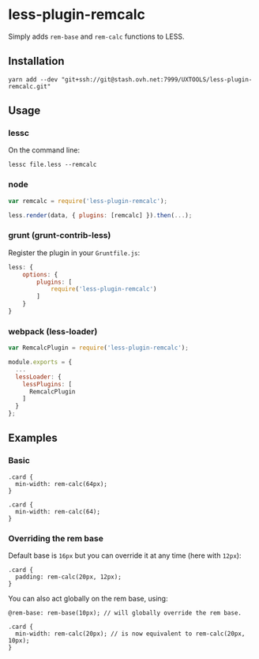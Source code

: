 # less-plugin-remcalc

Simply adds `rem-base` and `rem-calc` functions to LESS.

## Installation

```
yarn add --dev "git+ssh://git@stash.ovh.net:7999/UXTOOLS/less-plugin-remcalc.git"
```

## Usage

### lessc

On the command line:

```
lessc file.less --remcalc
```

### node

```js
var remcalc = require('less-plugin-remcalc');

less.render(data, { plugins: [remcalc] }).then(...);
```

### grunt (grunt-contrib-less)

Register the plugin in your `Gruntfile.js`:

```js
less: {
    options: {
        plugins: [
            require('less-plugin-remcalc')
        ]
    }
}
```

### webpack (less-loader)

```js
var RemcalcPlugin = require('less-plugin-remcalc');

module.exports = {
  ...
  lessLoader: {
    lessPlugins: [
      RemcalcPlugin
    ]
  }
};
```

## Examples

### Basic

```less
.card {
  min-width: rem-calc(64px);
}

.card {
  min-width: rem-calc(64);
}
```

### Overriding the rem base

Default base is `16px` but you can override it at any time (here with `12px`):

```less
.card {
  padding: rem-calc(20px, 12px);
}
```

You can also act globally on the rem base, using:

```less
@rem-base: rem-base(10px); // will globally override the rem base.

.card {
  min-width: rem-calc(20px); // is now equivalent to rem-calc(20px, 10px);
}
```
